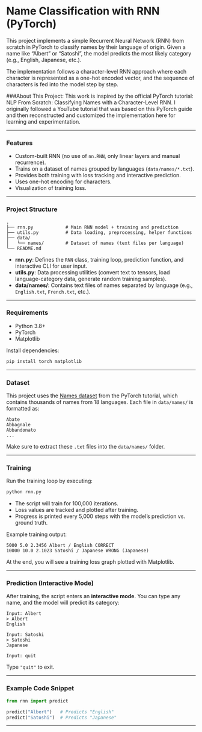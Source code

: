 
# Name Classification with RNN (PyTorch)

This project implements a simple Recurrent Neural Network (RNN) from scratch in PyTorch to classify names by their language of origin. Given a name like “Albert” or “Satoshi”, the model predicts the most likely category (e.g., English, Japanese, etc.).

The implementation follows a character-level RNN approach where each character is represented as a one-hot encoded vector, and the sequence of characters is fed into the model step by step.

###About This Project:
This work is inspired by the official PyTorch tutorial:
NLP From Scratch: Classifying Names with a Character-Level RNN.
I originally followed a YouTube tutorial that was based on this PyTorch guide and then reconstructed and customized the implementation here for learning and experimentation.

***

### Features
- Custom-built RNN (no use of `nn.RNN`, only linear layers and manual recurrence).
- Trains on a dataset of names grouped by languages (`data/names/*.txt`).
- Provides both training with loss tracking and interactive prediction.
- Uses one-hot encoding for characters.
- Visualization of training loss.

***

### Project Structure
```
.
├── rnn.py            # Main RNN model + training and prediction
├── utils.py          # Data loading, preprocessing, helper functions
├── data/
│   └── names/        # Dataset of names (text files per language)
└── README.md
```

- **rnn.py**: Defines the `RNN` class, training loop, prediction function, and interactive CLI for user input.  
- **utils.py**: Data processing utilities (convert text to tensors, load language-category data, generate random training samples).  
- **data/names/**: Contains text files of names separated by language (e.g., `English.txt`, `French.txt`, etc.).  

***

### Requirements
- Python 3.8+
- PyTorch
- Matplotlib

Install dependencies:
```bash
pip install torch matplotlib
```

***

### Dataset
This project uses the [Names dataset](https://download.pytorch.org/tutorial/data.zip) from the PyTorch tutorial, which contains thousands of names from 18 languages. Each file in `data/names/` is formatted as:

```
Abate
Abbagnale
Abbandonato
...
```

Make sure to extract these `.txt` files into the `data/names/` folder.

***

### Training
Run the training loop by executing:

```bash
python rnn.py
```

- The script will train for 100,000 iterations.
- Loss values are tracked and plotted after training.
- Progress is printed every 5,000 steps with the model’s prediction vs. ground truth.

Example training output:

```
5000 5.0 2.3456 Albert / English CORRECT
10000 10.0 2.1023 Satoshi / Japanese WRONG (Japanese)
```

At the end, you will see a training loss graph plotted with Matplotlib.

***

### Prediction (Interactive Mode)
After training, the script enters an **interactive mode**. You can type any name, and the model will predict its category:

```
Input: Albert
> Albert
English

Input: Satoshi
> Satoshi
Japanese

Input: quit
```

Type `"quit"` to exit.

***

### Example Code Snippet
```python
from rnn import predict

predict("Albert")   # Predicts "English"
predict("Satoshi")  # Predicts "Japanese"
```

***


